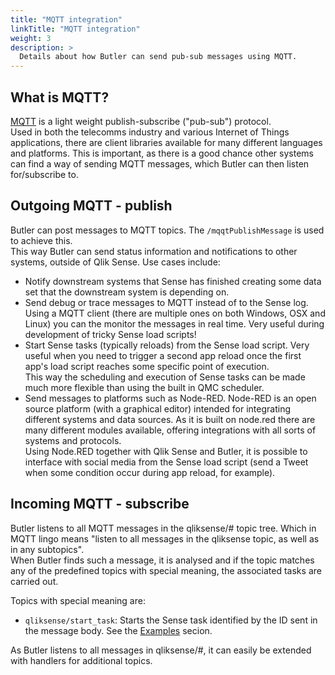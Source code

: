 ```yaml
---
title: "MQTT integration"
linkTitle: "MQTT integration"
weight: 3
description: >
  Details about how Butler can send pub-sub messages using MQTT.
---
```



## What is MQTT?

[MQTT](http://mqtt.org) is a light weight publish-subscribe ("pub-sub") protocol.  
Used in both the telecomms industry and various Internet of Things applications, there are client libraries available for many different languages and platforms. This is important, as there is a good chance other systems can find a way of sending MQTT messages, which Butler can then listen for/subscribe to.

## Outgoing MQTT - publish

Butler can post messages to MQTT topics. The `/mqqtPublishMessage` is used to achieve this.  
This way Butler can send status information and notifications to other systems, outside of Qlik Sense. Use cases include: 

* Notify downstream systems that Sense has finished creating some data set that the downstream system is depending on.
* Send debug or trace messages to MQTT instead of to the Sense log. Using a MQTT client (there are multiple ones on both Windows, OSX and Linux) you can the monitor the messages in real time. Very useful during development of tricky Sense load scripts!
* Start Sense tasks (typically reloads) from the Sense load script. Very useful when you need to trigger a second app reload once the first app's load script reaches some specific point of execution.  
This way the scheduling and execution of Sense tasks can be made much more flexible than using the built in QMC scheduler.
* Send messages to platforms such as Node-RED. Node-RED is an open source platform (with a graphical editor) intended for integrating different systems and data sources. As it is built on node.red there are many different modules available, offering integrations with all sorts of systems and protocols.  
Using Node.RED together with Qlik Sense and Butler, it is possible to interface with social media from the Sense load script (send a Tweet when some condition occur during app reload, for example).

## Incoming MQTT - subscribe

Butler listens to all MQTT messages in the qliksense/# topic tree. Which in MQTT lingo means "listen to all messages in the qliksense topic, as well as in any subtopics".  
When Butler finds such a message, it is analysed and if the topic matches any of the predefined topics with special meaning, the associated tasks are carried out.  

Topics with special meaning are:

* `qliksense/start_task`: Starts the Sense task identified by the ID sent in the message body. See the [Examples](/docs/examples/start_task_from_mqtt/#use-mqtt-to-start-sense-tasks) secion.

As Butler listens to all messages in qliksense/#, it can easily be extended with handlers for additional topics.
